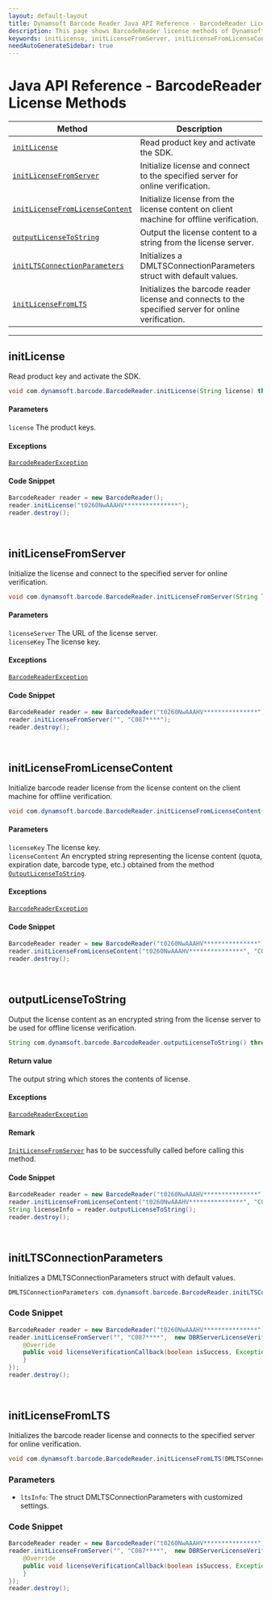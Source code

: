 ```yaml
---
layout: default-layout
title: Dynamsoft Barcode Reader Java API Reference - BarcodeReader License Methods
description: This page shows BarcodeReader license methods of Dynamsoft Barcode Reader for Java SDK API Reference.
keywords: initLicense, initLicenseFromServer, initLicenseFromLicenseContent, outputLicenseToString, license methods, BarcodeReader, api reference, java
needAutoGenerateSidebar: true
---
```



# Java API Reference - BarcodeReader License Methods

  | Method               | Description |
  |----------------------|-------------|
  | [`initLicense`](#initlicense) | Read product key and activate the SDK. |
  | [`initLicenseFromServer`](#initlicensefromserver) | Initialize license and connect to the specified server for online verification. |
  | [`initLicenseFromLicenseContent`](#initlicensefromlicensecontent) | Initialize license from the license content on client machine for offline verification. |
  | [`outputLicenseToString`](#outputlicensetostring) | Output the license content to a string from the license server. |
  | [`initLTSConnectionParameters`](#initltsconnectionparameters) | Initializes a DMLTSConnectionParameters struct with default values. |
  | [`initLicenseFromLTS`](#initlicensefromlts) | Initializes the barcode reader license and connects to the specified server for online verification. |

  ---





## initLicense
Read product key and activate the SDK.

```java
void com.dynamsoft.barcode.BarcodeReader.initLicense(String license) throws BarcodeReaderException
```   
   
#### Parameters
`license` The product keys.


#### Exceptions
[`BarcodeReaderException`](../class/BarcodeReaderException.md)


#### Code Snippet
```java
BarcodeReader reader = new BarcodeReader();
reader.initLicense("t0260NwAAAHV***************");
reader.destroy();
```

&nbsp;





## initLicenseFromServer
Initialize the license and connect to the specified server for online verification.

```java
void com.dynamsoft.barcode.BarcodeReader.initLicenseFromServer(String licenseServer, String licenseKey)	throws BarcodeReaderException
```   
   
#### Parameters
`licenseServer` The URL of the license server.  
`licenseKey` The license key.

#### Exceptions
[`BarcodeReaderException`](../class/BarcodeReaderException.md)


#### Code Snippet
```java
BarcodeReader reader = new BarcodeReader("t0260NwAAAHV***************");
reader.initLicenseFromServer("", "C087****");
reader.destroy();
```

&nbsp;






## initLicenseFromLicenseContent
Initialize barcode reader license from the license content on the client machine for offline verification.

```java
void com.dynamsoft.barcode.BarcodeReader.initLicenseFromLicenseContent(String licenseKey, String licenseContent) throws BarcodeReaderException
```   

#### Parameters
`licenseKey` The license key.  
`licenseContent` An encrypted string representing the license content (quota, expiration date, barcode type, etc.) obtained from the method [`OutputLicenseToString`](#outputlicensetostring).


#### Exceptions
[`BarcodeReaderException`](../class/BarcodeReaderException.md)


#### Code Snippet
```java
BarcodeReader reader = new BarcodeReader("t0260NwAAAHV***************");
reader.initLicenseFromLicenseContent("t0260NwAAAHV***************", "C087****");
reader.destroy();
```

&nbsp;






## outputLicenseToString
Output the license content as an encrypted string from the license server to be used for offline license verification.

```java
String com.dynamsoft.barcode.BarcodeReader.outputLicenseToString() throws BarcodeReaderException
```   
   
#### Return value
The output string which stores the contents of license.


#### Exceptions
[`BarcodeReaderException`](../class/BarcodeReaderException.md)


#### Remark
[`InitLicenseFromServer`](#initlicensefromserver) has to be successfully called before calling this method.


#### Code Snippet
```java
BarcodeReader reader = new BarcodeReader("t0260NwAAAHV***************");
reader.initLicenseFromLicenseContent("t0260NwAAAHV***************", "C087****");
String licenseInfo = reader.outputLicenseToString();
reader.destroy();
```
&nbsp;


## initLTSConnectionParameters

Initializes a DMLTSConnectionParameters struct with default values.

```java
DMLTSConnectionParameters com.dynamsoft.barcode.BarcodeReader.initLTSConnectionParameters() throws BarcodeReaderException
```
   
### Code Snippet

```java
BarcodeReader reader = new BarcodeReader("t0260NwAAAHV***************");
reader.initLicenseFromServer("", "C087****",  new DBRServerLicenseVerificationListener() {
    @Override
    public void licenseVerificationCallback(boolean isSuccess, Exception error) {
    }
});
reader.destroy();
```

&nbsp;


## initLicenseFromLTS

Initializes the barcode reader license and connects to the specified server for online verification.

```java
void com.dynamsoft.barcode.BarcodeReader.initLicenseFromLTS(DMLTSConnectionParameters ltsInfo) throws BarcodeReaderException
```

### Parameters

- `ltsInfo`: The struct DMLTSConnectionParameters with customized settings.  


### Code Snippet

```java
BarcodeReader reader = new BarcodeReader("t0260NwAAAHV***************");
reader.initLicenseFromServer("", "C087****",  new DBRServerLicenseVerificationListener() {
    @Override
    public void licenseVerificationCallback(boolean isSuccess, Exception error) {
    }
});
reader.destroy();
```

&nbsp;
